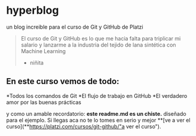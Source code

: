 # hyperblog
un blog increible para el curso de Git y GitHub de Platzi
> El curso de Git y GitHub es lo que me hacia falta para triplicar mi salario y lanzarme a la industria del tejido de lana sintética con Machine Learning
> - niñita

## En este curso vemos de todo:
*Todos los comandos de Git
*El flujo de trabajo en GitHub
*El verdadero amor por las buenas prácticas

y como un amable recordatorio: **este readme.md es un chiste.** diseñado para el ejemplo. Si llegas aca no te lo tomes en serio y mejor **[ve a ver el curso](**https://platzi.com/cursos/git-github/"a ver el curso").